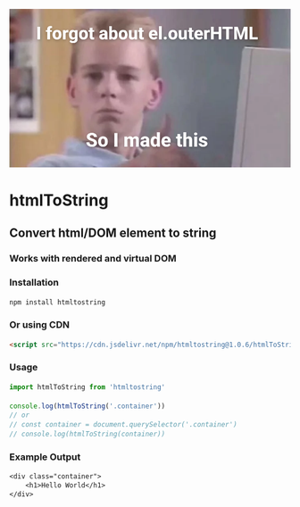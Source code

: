 ![htmlToString explaination meme](https://github.com/0shuvo0/htmlToString/raw/main/preview.png)

# htmlToString
## Convert html/DOM element to string
### Works with rendered and virtual DOM

### Installation
`npm install htmltostring`
### Or using CDN
```html
<script src="https://cdn.jsdelivr.net/npm/htmltostring@1.0.6/htmlToString.min.js"></script>
```

### Usage
```js
import htmlToString from 'htmltostring'

console.log(htmlToString('.container'))
// or 
// const container = document.querySelector('.container')
// console.log(htmlToString(container))
```
### Example Output
```
<div class="container">
    <h1>Hello World</h1>
</div>
```